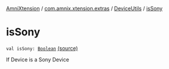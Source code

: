 [AmniXtension](../../index.md) / [com.amnix.xtension.extras](../index.md) / [DeviceUtils](index.md) / [isSony](./is-sony.md)

# isSony

`val isSony: `[`Boolean`](https://kotlinlang.org/api/latest/jvm/stdlib/kotlin/-boolean/index.html) [(source)](https://github.com/AmniX/AmniXTension/tree/master/AmniXtension/src/main/java/com/amnix/xtension/extras/DeviceUtils.kt#L134)

If Device is a Sony Device

